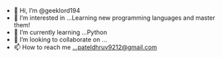 - 👋 Hi, I’m @geeklord194
- 👀 I’m interested in ...Learning new programming languages and master them!
- 🌱 I’m currently learning ...Python
- 💞️ I’m looking to collaborate on ...
- 📫 How to reach me ...pateldhruv9212@gmail.com

<!---
geeklord194/geeklord194 is a ✨ special ✨ repository because its `README.md` (this file) appears on your GitHub profile.
You can click the Preview link to take a look at your changes.
--->
